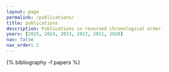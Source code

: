 ```yaml
---
layout: page
permalink: /publications/
title: publications
description: Publications in reversed chronological order.
years: [2025, 2024, 2023, 2022, 2021, 2020]
nav: false
nav_order: 2
---
```


<div class="publications">
{% bibliography -f papers %}
</div>
